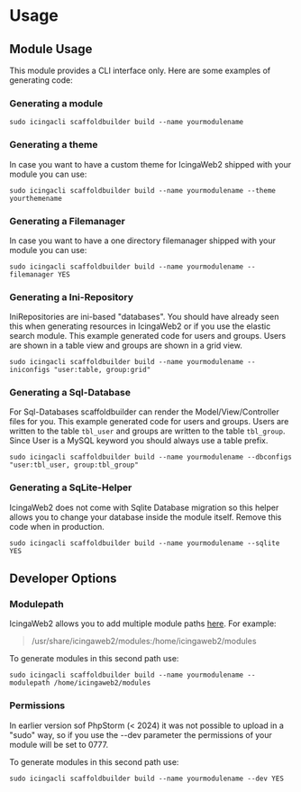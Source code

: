 # Usage <a id="module-scaffoldbuilder-usage"></a>

## Module Usage  <a id="module-scaffoldbuilder-usage"></a>

This module provides a CLI interface only. Here are some examples of generating code:

### Generating a module  <a id="module-scaffoldbuilder-usage-generate-module"></a>

```shell
sudo icingacli scaffoldbuilder build --name yourmodulename
```

### Generating a theme  <a id="module-scaffoldbuilder-usage-generate-theme"></a>

In case you want to have a custom theme for IcingaWeb2 shipped with your module you can use:
```shell
sudo icingacli scaffoldbuilder build --name yourmodulename --theme yourthemename
```

### Generating a Filemanager   <a id="module-scaffoldbuilder-usage-generate-filemanager"></a>

In case you want to have a one directory filemanager shipped with your module you can use:
```shell
sudo icingacli scaffoldbuilder build --name yourmodulename --filemanager YES
```

### Generating a Ini-Repository   <a id="module-scaffoldbuilder-usage-generate-filemanager"></a>

IniRepositories are ini-based "databases". You should have already seen this when generating resources in IcingaWeb2 or
if you use the elastic search module.
This example generated code for users and groups. Users are shown in a table view and groups are shown in a grid view.

```shell
sudo icingacli scaffoldbuilder build --name yourmodulename --iniconfigs "user:table, group:grid"
```

### Generating a Sql-Database   <a id="module-scaffoldbuilder-usage-generate-sql"></a>

For Sql-Databases scaffoldbuilder can render the Model/View/Controller files for you.
This example generated code for users and groups. Users are written to the table `tbl_user` and 
groups are written to the table `tbl_group`. Since User is a MySQL keyword you should always use a table prefix.

```shell
sudo icingacli scaffoldbuilder build --name yourmodulename --dbconfigs "user:tbl_user, group:tbl_group"
```

### Generating a SqLite-Helper   <a id="module-scaffoldbuilder-usage-generate-sqlite"></a>

IcingaWeb2 does not come with Sqlite Database migration so this helper allows you to change your database inside the module itself.
Remove this code when in production.

```shell
sudo icingacli scaffoldbuilder build --name yourmodulename --sqlite YES
```

## Developer Options  <a id="module-scaffoldbuilder-dev"></a>

### Modulepath <a id="module-scaffoldbuilder-dev-modulepath"></a>

IcingaWeb2 allows you to add multiple module paths <a href='/icingaweb2/config/general'>here</a>. For example:
> /usr/share/icingaweb2/modules:/home/icingaweb2/modules

To generate modules in this second path use:
```shell
sudo icingacli scaffoldbuilder build --name yourmodulename --modulepath /home/icingaweb2/modules
```

### Permissions <a id="module-scaffoldbuilder-dev-modulepath"></a>

In earlier version sof PhpStorm (< 2024) it was not possible to upload in a "sudo" way, so if you use the --dev parameter the
permissions of your module will be set to 0777.

To generate modules in this second path use:
```shell
sudo icingacli scaffoldbuilder build --name yourmodulename --dev YES
```